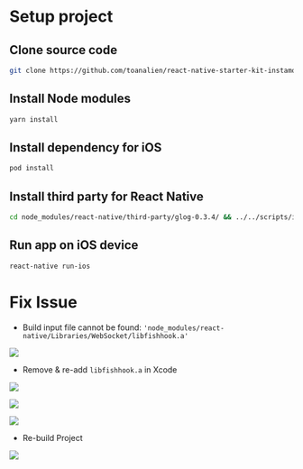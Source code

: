 # Setup project

## Clone source code

```bash
git clone https://github.com/toanalien/react-native-starter-kit-instamobile.git
```

## Install Node modules

```bash
yarn install
```

## Install dependency for iOS

```bash
pod install
```

## Install third party for React Native

```bash
cd node_modules/react-native/third-party/glog-0.3.4/ && ../../scripts/ios-configure-glog.sh && cd ../../../../
```

## Run app on iOS device

```bash
react-native run-ios
```

# Fix Issue

- Build input file cannot be found: `'node_modules/react-native/Libraries/WebSocket/libfishhook.a'`

![](https://i.imgur.com/bXznJf3.png)

- Remove & re-add `libfishhook.a` in Xcode

![](https://i.imgur.com/FT8PkYS.png)

![](https://i.imgur.com/7GUmobE.png)

![](https://i.imgur.com/4xBQIFQ.png)

- Re-build Project

![](https://i.imgur.com/sxrnRoF.png)